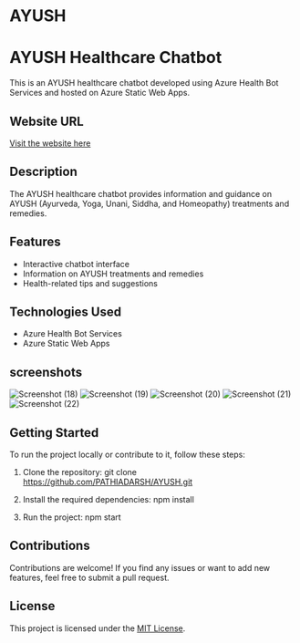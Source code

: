 # AYUSH


# AYUSH Healthcare Chatbot

This is an AYUSH healthcare chatbot developed using Azure Health Bot Services and hosted on Azure Static Web Apps.

## Website URL
[Visit the website here](https://blue-flower-0d91cb410.3.azurestaticapps.net)

## Description
The AYUSH healthcare chatbot provides information and guidance on AYUSH (Ayurveda, Yoga, Unani, Siddha, and Homeopathy) treatments and remedies.

## Features
- Interactive chatbot interface
- Information on AYUSH treatments and remedies
- Health-related tips and suggestions

## Technologies Used
- Azure Health Bot Services
- Azure Static Web Apps

## screenshots

![Screenshot (18)](https://github.com/PATHIADARSH/AYUSH/assets/118821151/dd60cd06-56f6-48d1-b4c7-06eed67560cf)
![Screenshot (19)](https://github.com/PATHIADARSH/AYUSH/assets/118821151/4297802d-3983-4ab5-a125-03da849bfa24)
![Screenshot (20)](https://github.com/PATHIADARSH/AYUSH/assets/118821151/fdea433b-3464-4f78-9de5-0acd75a6cb4b)
![Screenshot (21)](https://github.com/PATHIADARSH/AYUSH/assets/118821151/7d419fae-4e5e-465b-a97d-d1821b21a6e5)
![Screenshot (22)](https://github.com/PATHIADARSH/AYUSH/assets/118821151/53474ac7-cd1a-4b4b-95c3-685fc0cce463)



## Getting Started
To run the project locally or contribute to it, follow these steps:

1. Clone the repository:
git clone https://github.com/PATHIADARSH/AYUSH.git


2. Install the required dependencies:
npm install


3. Run the project:
npm start


## Contributions
Contributions are welcome! If you find any issues or want to add new features, feel free to submit a pull request.

## License
This project is licensed under the [MIT License](LICENSE).
